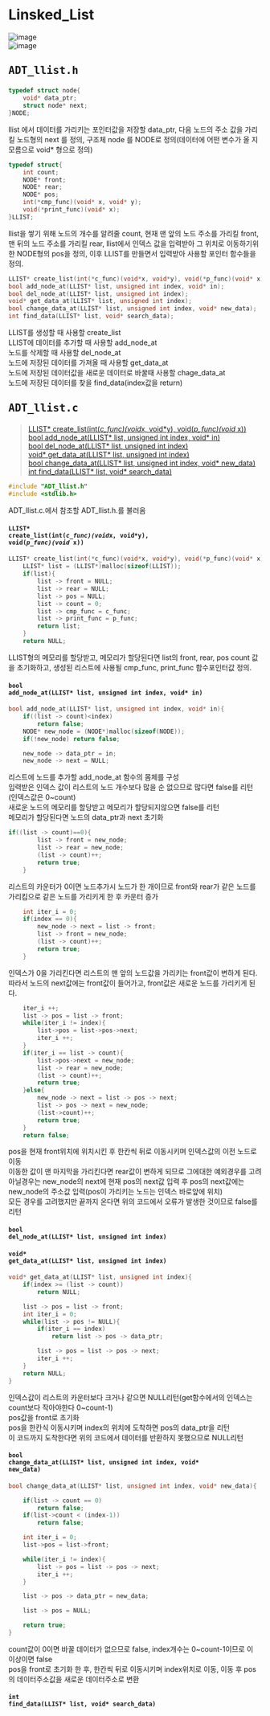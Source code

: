 # Linsked_List    

![image](https://user-images.githubusercontent.com/43701183/48621190-1f333680-e9e6-11e8-9050-b4e2d603ee7d.png)  
![image](https://user-images.githubusercontent.com/43701183/48621210-28240800-e9e6-11e8-8c29-3a98eb5fdeca.png)  


## <pre>ADT_llist.h</pre>  
```c
typedef struct node{
	void* data_ptr;
	struct node* next;
}NODE;
```  
llist 에서 데이터를 가리키는 포인터값을 저장할 data_ptr, 다음 노드의 주소 값을 가리킬 노드형의 next 를 정의, 구조체 node 를 NODE로 정의(데이터에 어떤 변수가 올 지 모름으로 void* 형으로 정의)  
```c
typedef struct{
	int count;
	NODE* front;
	NODE* rear;
	NODE* pos;
	int(*cmp_func)(void* x, void* y);
	void(*print_func)(void* x);
}LLIST;
```
llist을 쌓기 위해 노드의 개수를 알려줄 count, 현재 맨 앞의 노드 주소를 가리킬 front, 맨 뒤의 노드 주소를 가리킬 rear, llist에서 인덱스 값을 입력받아 그 위치로 이동하기위한 NODE형의 pos을 정의, 이후 LLIST를 만들면서 입력받아 사용할 포인터 함수들을 정의.  
```c
LLIST* create_list(int(*c_func)(void*x, void*y), void(*p_func)(void* x));
bool add_node_at(LLIST* list, unsigned int index, void* in);
bool del_node_at(LLIST* list, unsigned int index);
void* get_data_at(LLIST* list, unsigned int index);
bool change_data_at(LLIST* list, unsigned int index, void* new_data);
int find_data(LLIST* list, void* search_data);
```  
LLIST를 생성할 때 사용할 create_list  
LLIST에 데이터를 추가할 때 사용할 add_node_at  
노드를 삭제할 때 사용할 del_node_at  
노드에 저장된 데이터를 가져올 때 사용할 get_data_at  
노드에 저장된 데이터값을 새로운 데이터로 바꿀때 사용할 chage_data_at  
노드에 저장된 데이터를 찾을 find_data(index값을 return)  


## <pre>ADT_llist.c</pre>  
> [LLIST* create_list(int(*c_func)(void*x, void*y), void(*p_func)(void* x))](https://github.com/rlasanggus/Data-structure/tree/master/llist#llist-create_listintc_funcvoidx-voidy-voidp_funcvoid-x)  
> [bool add_node_at(LLIST* list, unsigned int index, void* in)](https://github.com/rlasanggus/Data-structure/tree/master/llist#bool-add_node_atllist-list-unsigned-int-index-void-in)  
> [bool del_node_at(LLIST* list, unsigned int index)](https://github.com/rlasanggus/Data-structure/tree/master/llist#bool-del_node_atllist-list-unsigned-int-index)  
> [void* get_data_at(LLIST* list, unsigned int index)](https://github.com/rlasanggus/Data-structure/tree/master/llist#void-get_data_atllist-list-unsigned-int-index)  
> [bool change_data_at(LLIST* list, unsigned int index, void* new_data)](https://github.com/rlasanggus/Data-structure/tree/master/llist#bool-change_data_atllist-list-unsigned-int-index-void-new_data)  
> [int find_data(LLIST* list, void* search_data)](https://github.com/rlasanggus/Data-structure/tree/master/llist#int-find_datallist-list-void-search_data)  
```c
#include "ADT_llist.h"
#include <stdlib.h>
```  
ADT_llist.c.에서 참조할 ADT_llist.h.를 불러옴  

#### <code>LLIST* create_list(int(*c_func)(void*x, void*y), void(*p_func)(void* x))</code>  
```c
LLIST* create_list(int(*c_func)(void*x, void*y), void(*p_func)(void* x)){
	LLIST* list = (LLIST*)malloc(sizeof(LLIST));
	if(list){
		list -> front = NULL;
		list -> rear = NULL;
		list -> pos = NULL;
		list -> count = 0;
		list -> cmp_func = c_func;
		list -> print_func = p_func;
		return list;
	}
	return NULL;
  ```  
LLIST형의 메모리를 할당받고, 메모리가 할당된다면 list의 front, rear, pos count 값을 초기화하고, 생성된 리스트에 사용될 cmp_func, print_func 함수포인터값 정의.  

#### <code>bool add_node_at(LLIST* list, unsigned int index, void* in)</code>  
```c
bool add_node_at(LLIST* list, unsigned int index, void* in){
	if((list -> count)<index)
		return false;
	NODE* new_node = (NODE*)malloc(sizeof(NODE));
	if(!new_node) return false;

	new_node -> data_ptr = in;
	new_node -> next = NULL;
```  
리스트에 노드를 추가할 add_node_at 함수의 몸체를 구성  
입력받은 인덱스 값이 리스트의 노드 개수보다 많을 순 없으므로 많다면 false를 리턴(인덱스값은 0~count)  
새로운 노드의 메모리를 할당받고 메모리가 할당되지않으면 false를 리턴  
메모리가 할당된다면 노드의 data_ptr과 next 초기화  
```c
if((list -> count)==0){
		list -> front = new_node;
		list -> rear = new_node;
		(list -> count)++;
		return true;
	}
```  
리스트의 카운터가 0이면 노드추가시 노드가 한 개이므로 front와 rear가 같은 노드를 가리킴으로 같은 노드를 가리키게 한 후 카운터 증가  
```c
	int iter_i = 0;
	if(index == 0){
		new_node -> next = list -> front;
		list -> front = new_node;
		(list -> count)++;
		return true;
	}
```  
인덱스가 0을 가리킨다면 리스트의 맨 앞의 노드값을 가리키는 front값이 변하게 된다. 따라서 노드의 next값에는 front값이 들어가고, front값은 새로운 노드를 가리키게 된다.  
```c
	iter_i ++;
	list -> pos = list -> front;
	while(iter_i != index){
		list->pos = list->pos->next;
		iter_i ++;
	}
	if(iter_i == list -> count){
		list->pos->next = new_node;
		list -> rear = new_node;
		(list -> count)++;
		return true;
	}else{
		new_node -> next = list -> pos -> next;
		list -> pos -> next = new_node;
		(list->count)++;
		return true;
	}
	return false;
```  
pos을 현재 front위치에 위치시킨 후 한칸씩 뒤로 이동시키며 인덱스값의 이전 노드로 이동  
이동한 값이 맨 마지막을 가리킨다면 rear값이 변하게 되므로 그에대한 예외경우를 고려  
아닐경우는 new_node의 next에 현재 pos의 next값 입력 후 pos의 next값에는 new_node의 주소값 입력(pos이 가리키는 노드는 인덱스 바로앞에 위치)  
모든 경우를 고려했지만 끝까지 온다면 위의 코드에서 오류가 발생한 것이므로 false를 리턴  


#### <code>bool del_node_at(LLIST* list, unsigned int index)</code>  
#### <code>void* get_data_at(LLIST* list, unsigned int index)</code>  
```c
void* get_data_at(LLIST* list, unsigned int index){
	if(index >= (list -> count))
		return NULL;

	list -> pos = list -> front;
	int iter_i = 0;
	while(list -> pos != NULL){
		if(iter_i == index)
			return list -> pos -> data_ptr;

		list -> pos = list -> pos -> next;
		iter_i ++;
	}
	return NULL;
}
```  
인덱스값이 리스트의 카운터보다 크거나 같으면 NULL리턴(get함수에서의 인덱스는 count보다 작아야한다 0~count-1)  
pos값을 front로 초기화  
pos을 한칸식 이동시키며 index의 위치에 도착하면 pos의 data_ptr을 리턴  
이 코드까지 도착한다면 위의 코드에서 데이터를 반환하지 못했으므로 NULL리턴  

#### <code>bool change_data_at(LLIST* list, unsigned int index, void* new_data)</code>  
```c
bool change_data_at(LLIST* list, unsigned int index, void* new_data){

	if(list -> count == 0)
		return false;
	if(list->count < (index-1))
		return false;

	int iter_i = 0;
	list->pos = list->front;

	while(iter_i != index){
		list -> pos = list -> pos -> next;
		iter_i ++;
	}

	list -> pos -> data_ptr = new_data;

	list -> pos = NULL;

	return true;
}
```  
count값이 0이면 바꿀 데이터가 없으므로 false, index개수는 0~count-1이므로 이 이상이면 false  
pos을 front로 초기화 한 후, 한칸씩 뒤로 이동시키며 index위치로 이동, 이동 후 pos의 데이터주소값을 새로운 데이터주소로 변환  

#### <code>int find_data(LLIST* list, void* search_data)</code>  





